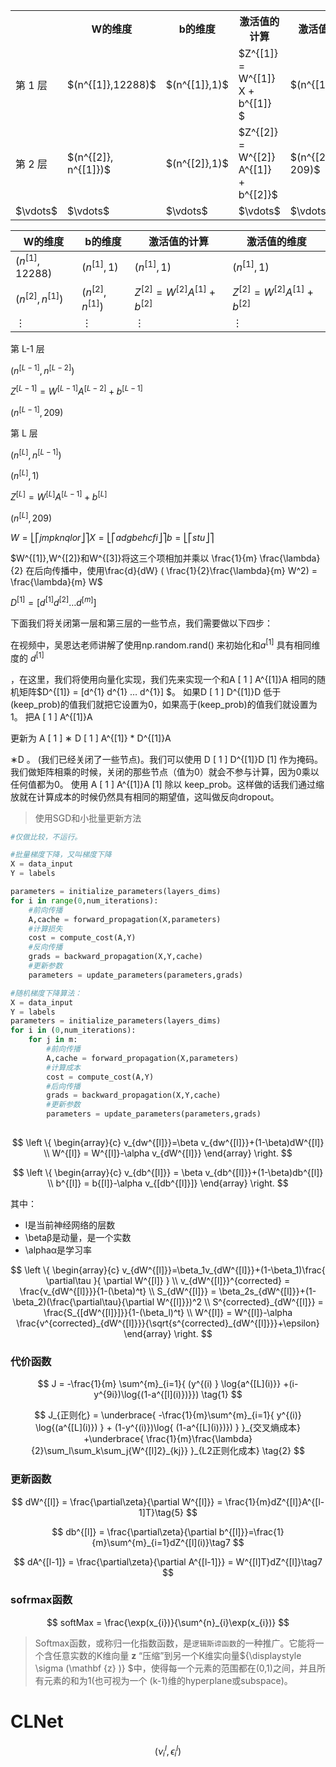 <table>
    <tr>
        <th> </th>
        <th> W的维度 </th>
    <th> b的维度 </th>
    <th> 激活值的计算</th>
    <th> 激活值的维度</th>
    </tr>
    <tr>
        <td> 第 1 层 </td>
        <td> $(n^{[1]},12288)$ </td>
        <td> $(n^{[1]},1)$ </td>
        <td> $Z^{[1]} = W^{[1]} X + b^{[1]} $ </td>
        <td> $(n^{[1]},209)$ </td>
    </tr>
    <tr>
        <td> 第 2 层 </td>
        <td> $(n^{[2]}, n^{[1]})$ </td>
        <td> $(n^{[2]},1)$ </td>
        <td>$Z^{[2]} = W^{[2]} A^{[1]} + b^{[2]}$ </td>
        <td> $(n^{[2]}, 209)$ </td>
    </tr>
    <tr>
        <td> $\vdots$ </td>
        <td> $\vdots$ </td>
        <td> $\vdots$ </td>
        <td> $\vdots$</td>
        <td> $\vdots$ </td>
    </tr>
</table>



| W的维度              | b的维度              | 激活值的计算                          | 激活值的维度                          |
| -------------------- | -------------------- | ------------------------------------- | ------------------------------------- |
| $(n^{[1]},12288)$    | $(n^{[1]},1)$        | $(n^{[1]},1)$                         | $(n^{[1]},1)$                         |
| $(n^{[2]}, n^{[1]})$ | $(n^{[2]}, n^{[1]})$ | $Z^{[2]} = W^{[2]} A^{[1]} + b^{[2]}$ | $Z^{[2]} = W^{[2]} A^{[1]} + b^{[2]}$ |
| $\vdots$             | $\vdots$             | $\vdots$                              | $\vdots$                              |

第 L-1 层 

 $(n^{[L-1]}, n^{[L-2]})$ 

 $Z^{[L-1]} = W^{[L-1]} A^{[L-2]} + b^{[L-1]}$

 $(n^{[L-1]}, 209)$ 

第 L 层 

$(n^{[L]}, n^{[L-1]})$ 

$(n^{[L]}, 1)$

 $Z^{[L]} = W^{[L]} A^{[L-1]} + b^{[L]}$ 

$(n^{[L]}, 209)$



$W=⎣⎡jmpknqlor⎦⎤X=⎣⎡adgbehcfi⎦⎤b=⎣⎡stu⎦⎤$



 $W^{[1]},W^{[2]}和W^{[3]}将这三个项相加并乘以 \frac{1}{m} \frac{\lambda}{2} 在后向传播中，使用\frac{d}{dW} ( \frac{1}{2}\frac{\lambda}{m} W^2) = \frac{\lambda}{m} W$



$D^{[1]} = [d^{[1]} d^{[2]} … d^{[m]} ]$





下面我们将关闭第一层和第三层的一些节点，我们需要做以下四步：

在视频中，吴恩达老师讲解了使用np.random.rand() 来初始化和$a^{[1]}$ 
 具有相同维度的 $d^{[1]}$ 

  ，在这里，我们将使用向量化实现，我们先来实现一个和A [ 1 ] A^{[1]}A 
 相同的随机矩阵$D^{[1]} = [d^{1} d^{1} … d^{1}] $。
如果D [ 1 ] D^{[1]}D 
  低于 (keep_prob)的值我们就把它设置为0，如果高于(keep_prob)的值我们就设置为1。
把A [ 1 ] A^{[1]}A 

  更新为 A [ 1 ] ∗ D [ 1 ] A^{[1]} * D^{[1]}A 

 ∗D 
 。 (我们已经关闭了一些节点)。我们可以使用 D [ 1 ] D^{[1]}D 
[1]
  作为掩码。我们做矩阵相乘的时候，关闭的那些节点（值为0）就会不参与计算，因为0乘以任何值都为0。
使用 A [ 1 ] A^{[1]}A 
[1]
  除以 keep_prob。这样做的话我们通过缩放就在计算成本的时候仍然具有相同的期望值，这叫做反向dropout。





> 使用SGD和小批量更新方法

```py
#仅做比较，不运行。

#批量梯度下降，又叫梯度下降
X = data_input
Y = labels

parameters = initialize_parameters(layers_dims)
for i in range(0,num_iterations):
    #前向传播
    A,cache = forward_propagation(X,parameters)
    #计算损失
    cost = compute_cost(A,Y)
    #反向传播
    grads = backward_propagation(X,Y,cache)
    #更新参数
    parameters = update_parameters(parameters,grads)

#随机梯度下降算法：
X = data_input
Y = labels
parameters = initialize_parameters(layers_dims)
for i in (0,num_iterations):
    for j in m:
        #前向传播
        A,cache = forward_propagation(X,parameters)
        #计算成本
        cost = compute_cost(A,Y)
        #后向传播
        grads = backward_propagation(X,Y,cache)
        #更新参数
        parameters = update_parameters(parameters,grads)
        
```

$$
\left \{
\begin{array}{c} 
v_{dw^{[l]}}=\beta v_{dw^{[l]}}+(1-\beta)dW^{[l]} \\
W^{[l]} = W^{[l]}-\alpha v_{dW^{[l]}}
\end{array}
\right.
$$

$$
\left \{
\begin{array}{c}
v_{db^{[l]}} = \beta v_{db^{[l]}}+(1-\beta)db^{[l]} \\
b^{[l]} = b{[l]}-\alpha v_{[db^{[l]}]}
\end{array}
\right.
$$

其中：

+ l是当前神经网络的层数
+ \betaβ是动量，是一个实数
+ \alphaα是学习率


$$
\left \{
\begin{array}{c}
v_{dW^{[l]}}=\beta_1v_{dW^{[l]}}+(1-\beta_1)\frac{
		\partial\tau
	}{
		\partial W^{[l]}
	}
\\
v_{dW^{[l]}}^{corrected} = \frac{v_{dW^{[l]}}}{1-(\beta)^t}
\\
S_{dW^{[l]}} = \beta_2s_{dW^{[l]}}+(1-\beta_2)(\frac{\partial\tau}{\partial W^{[l]}})^2
\\
S^{corrected}_{dW^{[l]}} = \frac{S_{[dW^{[l]}]}}{1-(\beta_l)^t}
\\
W^{[l]} = W^{[l]}-\alpha \frac{v^{corrected}_{dW^{[l]}}}{\sqrt{s^{corrected}_{dW^{[l]}}}+\epsilon}
\end{array}
\right.
$$


### 代价函数

$$
J = -\frac{1}{m}
\sum^{m}_{i=1}{
	(y^{(i)
	}
	\log{a^{[L](i)}}
+(i-y^{9i})\log{(1-a^{[l](i)})}})
\tag{1}
$$


$$
J_{正则化} = \underbrace{
	-\frac{1}{m}\sum^{m}_{i=1}{
		y^{(i)} \log{(a^{[L](i)})
	}
	+
	(1-y^{(i)})\log{
		(1-a^{[L](i)})})
	}
}_{交叉熵成本}
+\underbrace{
	\frac{1}{m}\frac{\lambda}{2}\sum_l\sum_k\sum_j{W^{[l]2}_{kj}}
}_{L2正则化成本}
\tag{2}
$$

### 更新函数


$$
dW^{[l]} = \frac{\partial\zeta}{\partial W^{[l]}} = \frac{1}{m}dZ^{[l]}A^{[l-1]T}\tag{5}
$$

$$
db^{[l]} = \frac{\partial\zeta}{\partial b^{[l]}}=\frac{1}{m}\sum^{m}_{i=1}dZ^{[l](i)}\tag7
$$

$$
dA^{[l-1]} = \frac{\partial\zeta}{\partial A^{[l-1]}} = W^{[l]T}dZ^{[l]}\tag7
$$

### sofrmax函数

$$
softMax = \frac{\exp(x_{i})}{\sum^{n}_{i}\exp(x_{i})}
$$

> Softmax函数，或称归一化指数函数，是`逻辑斯谛函数`的一种推广。它能将一个含任意实数的K维向量 ${\mathbf {z} }$ “压缩”到另一个K维实向量${\displaystyle \sigma (\mathbf {z} )} $中，使得每一个元素的范围都在(0,1)之间，并且所有元素的和为1(也可视为一个 (k-1)维的hyperplane或subspace)。



# CLNet

$$
(\nu^{l}_{i},\epsilon^{l}_{i})
$$

